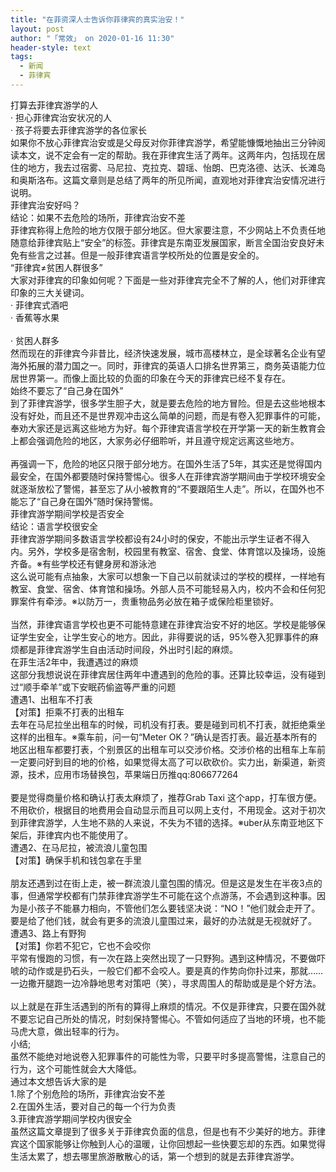 ```yaml
---
title: "在菲资深人士告诉你菲律宾的真实治安！"
layout: post
author: "「常效」 on 2020-01-16 11:30"
header-style: text
tags:
  - 新闻
  - 菲律宾
---
```


打算去菲律宾游学的人
<br>
· 担心菲律宾治安状况的人
<br>
· 孩子将要去菲律宾游学的各位家长
<br>
如果你不放心菲律宾治安或是父母反对你菲律宾游学，希望能慷慨地抽出三分钟阅读本文，说不定会有一定的帮助。我在菲律宾生活了两年。这两年内，包括现在居住的地方，我去过宿雾、马尼拉、克拉克、碧瑶、怡朗、巴克洛德、达沃、长滩岛和奥斯洛布。这篇文章则是总结了两年的所见所闻，直观地对菲律宾治安情况进行说明。
<br>
菲律宾治安好吗？
<br>
结论：如果不去危险的场所，菲律宾治安不差
<br>
菲律宾称得上危险的地方仅限于部分地区。但大家要注意，不少网站上不负责任地随意给菲律宾贴上“安全”的标签。菲律宾是东南亚发展国家，断言全国治安良好未免有些言之过甚。但是一般菲律宾语言学校所处的位置是安全的。
<br>
“菲律宾≠贫困人群很多”
<br>
大家对菲律宾的印象如何呢？下面是一些对菲律宾完全不了解的人，他们对菲律宾印象的三大关键词。
<br>
· 菲律宾式酒吧
<br>
· 香蕉等水果
<br>
<br>
· 贫困人群多
<br>
然而现在的菲律宾今非昔比，经济快速发展，城市高楼林立，是全球著名企业有望海外拓展的潜力国之一。同时，菲律宾的英语人口排名世界第三，商务英语能力位居世界第一。而像上面比较的负面的印象在今天的菲律宾已经不复存在。
<br>
始终不要忘了“自己身在国外”
<br>
到了菲律宾游学，很多学生胆子大，就是要去危险的地方冒险。但是去这些地根本没有好处，而且还不是世界观冲击这么简单的问题，而是有卷入犯罪事件的可能，奉劝大家还是远离这些地方为好。每个菲律宾语言学校在开学第一天的新生教育会上都会强调危险的地区，大家务必仔细聆听，并且遵守规定远离这些地方。
<br>
<br>
再强调一下，危险的地区只限于部分地方。在国外生活了5年，其实还是觉得国内最安全，在国外都要随时保持警惕心。很多人在菲律宾游学期间由于学校环境安全就逐渐放松了警惕，甚至忘了从小被教育的“不要跟陌生人走”。所以，在国外也不能忘了“自己身在国外”随时保持警惕。
<br>
菲律宾游学期间学校是否安全
<br>
结论：语言学校很安全
<br>
菲律宾游学期间多数语言学校都设有24小时的保安，不能出示学生证者不得入内。另外，学校多是宿舍制，校园里有教室、宿舍、食堂、体育馆以及操场，设施齐备。※有些学校还有健身房和游泳池
<br>
这么说可能有点抽象，大家可以想象一下自己以前就读过的学校的模样，一样地有教室、食堂、宿舍、体育馆和操场。外部人员不可能轻易入内，校内不会和任何犯罪案件有牵涉。※以防万一，贵重物品务必放在箱子或保险柜里锁好。
<br>
<br>
当然，菲律宾语言学校也更不可能特意建在菲律宾治安不好的地区。学校是能够保证学生安全，让学生安心的地方。因此，非得要说的话，95%卷入犯罪事件的麻烦都是菲律宾游学生自由活动时间段，外出时引起的麻烦。
<br>
在菲生活2年中，我遭遇过的麻烦
<br>
这部分我想说说在菲律宾居住两年中遭遇到的危险的事。还算比较幸运，没有碰到过“顺手牵羊”或下安眠药偷盗等严重的问题
<br>
遭遇1、出租车不打表
<br>
【对策】拒乘不打表的出租车
<br>
去年在马尼拉坐出租车的时候，司机没有打表。要是碰到司机不打表，就拒绝乘坐这样的出租车。※乘车前，问一句“Meter OK？”确认是否打表。最近基本所有的地区出租车都要打表，个别景区的出租车可以交涉价格。交涉价格的出租车上车前一定要问好到目的地的价格，如果觉得太高了可以砍砍价。实力出，新渠道，新资源，技术，应用市场替换包，苹果端日历推qq:806677264
<br>
<br>
要是觉得商量价格和确认打表太麻烦了，推荐Grab Taxi 这个app，打车很方便。不用砍价，根据目的地费用会自动显示而且可以网上支付，不用现金。这对于初次到菲律宾游学，人生地不熟的人来说，不失为不错的选择。※uber从东南亚地区下架后，菲律宾内也不能使用了。
<br>
遭遇2、在马尼拉，被流浪儿童包围
<br>
【对策】确保手机和钱包拿在手里
<br>
<br>
朋友还遇到过在街上走，被一群流浪儿童包围的情况。但是这是发生在半夜3点的事，但通常学校都有门禁菲律宾游学生不可能在这个点游荡，不会遇到这种事。因为是小孩子不能暴力相向，不管他们怎么要钱坚决说：“NO！”他们就会走开了。要是给了他们钱，就会有更多的流浪儿童围过来，最好的办法就是无视就好了。
<br>
遭遇3、路上有野狗
<br>
【对策】你若不犯它，它也不会咬你
<br>
平常有慢跑的习惯，有一次在路上突然出现了一只野狗。遇到这种情况，不要做吓唬的动作或是扔石头，一般它们都不会咬人。要是真的作势向你扑过来，那就……一边撒开腿跑一边冷静地思考对策吧（笑），寻求周围人的帮助或是是个好方法。
<br>
<br>
以上就是在菲生活遇到的所有的算得上麻烦的情况。不仅是菲律宾，只要在国外就不要忘记自己所处的情况，时刻保持警惕心。不管如何适应了当地的环境，也不能马虎大意，做出轻率的行为。
<br>
小结;
<br>
虽然不能绝对地说卷入犯罪事件的可能性为零，只要平时多提高警惕，注意自己的行为，这个可能性就会大大降低。
<br>
通过本文想告诉大家的是
<br>
1.除了个别危险的场所，菲律宾治安不差
<br>
2.在国外生活，要对自己的每一个行为负责
<br>
3.菲律宾游学期间学校内很安全
<br>
虽然这篇文章提到了很多关于菲律宾负面的信息，但是也有不少美好的地方。菲律宾这个国家能够让你触到人心的温暖，让你回想起一些快要忘却的东西。如果觉得生活太累了，想去哪里旅游散散心的话，第一个想到的就是去菲律宾游学。
<input type="hidden" value="菲乐园提供"><br>

